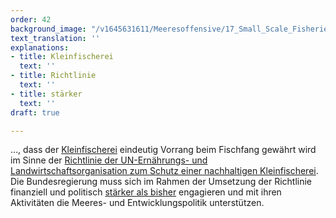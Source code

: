 ```yaml
---
order: 42
background_image: "/v1645631611/Meeresoffensive/17_Small_Scale_Fisheries_sai-kiran-anagani-unsplash_uoejbc.jpg"
text_translation: ''
explanations:
- title: Kleinfischerei
  text: ''
- title: Richtlinie
  text: ''
- title: stärker
  text: ''
draft: true

---
```

…, dass der [Kleinfischerei](# "Kleinfischerei") eindeutig Vorrang beim Fischfang gewährt wird im Sinne der [Richtlinie der UN-Ernährungs- und Landwirtschaftsorganisation zum Schutz einer nachhaltigen Kleinfischerei](# "Richtlinie"). Die Bundesregierung muss sich im Rahmen der Umsetzung der Richtlinie finanziell und politisch [stärker als bisher](# "stärker") engagieren und mit ihren Aktivitäten die Meeres- und Entwicklungspolitik unterstützen.